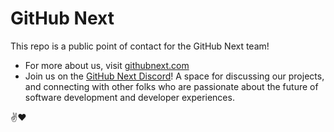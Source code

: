 # GitHub Next

This repo is a public point of contact for the GitHub Next team!

- For more about us, visit [githubnext.com](https://githubnext.com)
- Join us on the [GitHub Next Discord](https://discord.gg/FeGshJZ2yy)! A space for discussing our projects, and connecting with other folks who are passionate about the future of software development and developer experiences.

✌️❤️
